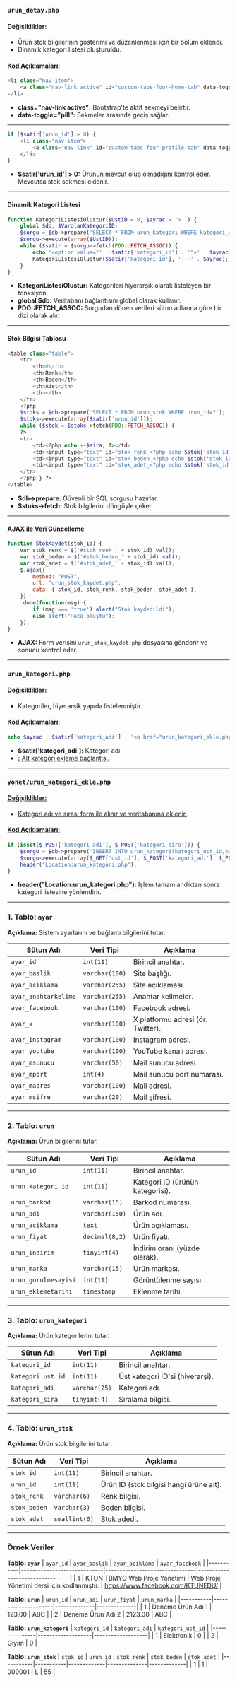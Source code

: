 

### `urun_detay.php`

#### Değişiklikler:
- Ürün stok bilgilerinin gösterimi ve düzenlenmesi için bir bölüm eklendi.
- Dinamik kategori listesi oluşturuldu.

#### Kod Açıklamaları:
```php
<li class="nav-item">
    <a class="nav-link active" id="custom-tabs-four-home-tab" data-toggle="pill" href="#custom-tabs-four-home" role="tab" aria-controls="custom-tabs-four-home" aria-selected="true">Genel Bilgiler</a>
</li>
```
- **class="nav-link active":** Bootstrap'te aktif sekmeyi belirtir.
- **data-toggle="pill":** Sekmeler arasında geçiş sağlar.

---

```php
if ($satir['urun_id'] > 0) {
    <li class="nav-item">
        <a class="nav-link" id="custom-tabs-four-profile-tab" data-toggle="pill" href="#custom-tabs-four-profile" role="tab" aria-controls="custom-tabs-four-profile" aria-selected="false">Stok Bilgileri</a>
    </li>
}
```
- **$satir['urun_id'] > 0:** Ürünün mevcut olup olmadığını kontrol eder. Mevcutsa stok sekmesi eklenir.

---

#### Dinamik Kategori Listesi
```php
function KategoriListesiOlustur($UstID = 0, $ayrac = '> ') {
    global $db, $VarolanKategoriID;
    $sorgu = $db->prepare('SELECT * FROM urun_kategori WHERE kategori_ust_id=? ORDER BY kategori_sira');
    $sorgu->execute(array($UstID));
    while ($satir = $sorgu->fetch(PDO::FETCH_ASSOC)) {
        echo '<option value="' . $satir['kategori_id'] . '">' . $ayrac . $satir['kategori_adi'] . '</option>';
        KategoriListesiOlustur($satir['kategori_id'], '---' . $ayrac);
    }
}
```
- **KategoriListesiOlustur:** Kategorileri hiyerarşik olarak listeleyen bir fonksiyon.
- **global $db:** Veritabanı bağlantısını global olarak kullanır.
- **PDO::FETCH_ASSOC:** Sorgudan dönen verileri sütun adlarına göre bir dizi olarak alır.

---

#### Stok Bilgisi Tablosu
```php
<table class="table">
    <tr>
        <th>#</th>
        <th>Renk</th>
        <th>Beden</th>
        <th>Adet</th>
        <th></th>
    </tr>
    <?php
    $stoks = $db->prepare('SELECT * FROM urun_stok WHERE urun_id=?');
    $stoks->execute(array($satir['urun_id']));
    while ($stok = $stoks->fetch(PDO::FETCH_ASSOC)) {
    ?>
    <tr>
        <td><?php echo ++$sira; ?></td>
        <td><input type="text" id="stok_renk_<?php echo $stok['stok_id']; ?>" value="<?php echo $stok['stok_renk']; ?>"></td>
        <td><input type="text" id="stok_beden_<?php echo $stok['stok_id']; ?>" value="<?php echo $stok['stok_beden']; ?>"></td>
        <td><input type="text" id="stok_adet_<?php echo $stok['stok_id']; ?>" value="<?php echo $stok['stok_adet']; ?>"></td>
    </tr>
    <?php } ?>
</table>
```
- **$db->prepare:** Güvenli bir SQL sorgusu hazırlar.
- **$stoks->fetch:** Stok bilgilerini döngüyle çeker.

---

#### AJAX ile Veri Güncelleme
```javascript
function StokKaydet(stok_id) {
    var stok_renk = $('#stok_renk_' + stok_id).val();
    var stok_beden = $('#stok_beden_' + stok_id).val();
    var stok_adet = $('#stok_adet_' + stok_id).val();
    $.ajax({
        method: "POST",
        url: "urun_stok_kaydet.php",
        data: { stok_id, stok_renk, stok_beden, stok_adet },
    })
    .done(function(msg) {
        if (msg === 'true') alert("Stok kaydedildi");
        else alert("Hata oluştu");
    });
}
```
- **AJAX:** Form verisini `urun_stok_kaydet.php` dosyasına gönderir ve sonucu kontrol eder.

---

### `urun_kategori.php`

#### Değişiklikler:
- Kategoriler, hiyerarşik yapıda listelenmiştir.

#### Kod Açıklamaları:
```php
echo $ayrac . $satir['kategori_adi'] . '<a href="urun_kategori_ekle.php?ust_id=' . $satir['kategori_id'] . '"><i class="fas fa-plus"></i></a><br>';
```
- **$satir['kategori_adi']:** Kategori adı.
- **<a href="urun_kategori_ekle.php">:** Alt kategori ekleme bağlantısı.

---

### `yonet/urun_kategori_ekle.php`

#### Değişiklikler:
- Kategori adı ve sırası form ile alınır ve veritabanına eklenir.

#### Kod Açıklamaları:
```php
if (isset($_POST['kategori_adi'], $_POST['kategori_sira'])) {
    $sorgu = $db->prepare('INSERT INTO urun_kategori(kategori_ust_id,kategori_adi,kategori_sira) VALUES(?,?,?)');
    $sorgu->execute(array($_GET['ust_id'], $_POST['kategori_adi'], $_POST['kategori_sira']));
    header("Location:urun_kategori.php");
}
```
- **header("Location:urun_kategori.php"):** İşlem tamamlandıktan sonra kategori listesine yönlendirir.

---------------------------------------------------------------------------------------------------------------------------------------------


### 1. Tablo: `ayar`
**Açıklama:** Sistem ayarlarını ve bağlantı bilgilerini tutar.

| Sütun Adı        | Veri Tipi      | Açıklama                                         |
|-------------------|----------------|-------------------------------------------------|
| `ayar_id`         | `int(11)`      | Birincil anahtar.                               |
| `ayar_baslik`     | `varchar(100)` | Site başlığı.                                   |
| `ayar_aciklama`   | `varchar(255)` | Site açıklaması.                                |
| `ayar_anahtarkelime` | `varchar(255)` | Anahtar kelimeler.                              |
| `ayar_facebook`   | `varchar(100)` | Facebook adresi.                                |
| `ayar_x`          | `varchar(100)` | X platformu adresi (ör. Twitter).              |
| `ayar_instagram`  | `varchar(100)` | Instagram adresi.                               |
| `ayar_youtube`    | `varchar(100)` | YouTube kanalı adresi.                          |
| `ayar_msunucu`    | `varchar(50)`  | Mail sunucu adresi.                             |
| `ayar_mport`      | `int(4)`       | Mail sunucu port numarası.                      |
| `ayar_madres`     | `varchar(100)` | Mail adresi.                                    |
| `ayar_msifre`     | `varchar(20)`  | Mail şifresi.                                   |

---

### 2. Tablo: `urun`
**Açıklama:** Ürün bilgilerini tutar.

| Sütun Adı            | Veri Tipi        | Açıklama                            |
|-----------------------|------------------|--------------------------------------|
| `urun_id`            | `int(11)`        | Birincil anahtar.                   |
| `urun_kategori_id`   | `int(11)`        | Kategori ID (ürünün kategorisi).    |
| `urun_barkod`        | `varchar(15)`    | Barkod numarası.                    |
| `urun_adi`           | `varchar(150)`   | Ürün adı.                           |
| `urun_aciklama`      | `text`           | Ürün açıklaması.                    |
| `urun_fiyat`         | `decimal(8,2)`   | Ürün fiyatı.                        |
| `urun_indirim`       | `tinyint(4)`     | İndirim oranı (yüzde olarak).       |
| `urun_marka`         | `varchar(15)`    | Ürün markası.                       |
| `urun_gorulmesayisi` | `int(11)`        | Görüntülenme sayısı.                |
| `urun_eklemetarihi`  | `timestamp`      | Eklenme tarihi.                     |

---

### 3. Tablo: `urun_kategori`
**Açıklama:** Ürün kategorilerini tutar.

| Sütun Adı       | Veri Tipi       | Açıklama                          |
|------------------|-----------------|------------------------------------|
| `kategori_id`    | `int(11)`       | Birincil anahtar.                 |
| `kategori_ust_id`| `int(11)`       | Üst kategori ID'si (hiyerarşi).   |
| `kategori_adi`   | `varchar(25)`   | Kategori adı.                     |
| `kategori_sira`  | `tinyint(4)`    | Sıralama bilgisi.                 |

---

### 4. Tablo: `urun_stok`
**Açıklama:** Ürün stok bilgilerini tutar.

| Sütun Adı    | Veri Tipi       | Açıklama                           |
|--------------|-----------------|-------------------------------------|
| `stok_id`    | `int(11)`       | Birincil anahtar.                  |
| `urun_id`    | `int(11)`       | Ürün ID (stok bilgisi hangi ürüne ait). |
| `stok_renk`  | `varchar(6)`    | Renk bilgisi.                      |
| `stok_beden` | `varchar(3)`    | Beden bilgisi.                     |
| `stok_adet`  | `smallint(6)`   | Stok adedi.                        |

---

### Örnek Veriler

**Tablo: `ayar`**
| `ayar_id` | `ayar_baslik`               | `ayar_aciklama`                | `ayar_facebook`                |
|-----------|-----------------------------|--------------------------------|---------------------------------|
| 1         | KTUN TBMYO Web Proje Yönetimi | Web Proje Yönetimi dersi için kodlanmıştır. | https://www.facebook.com/KTUNEDU/ |

**Tablo: `urun`**
| `urun_id` | `urun_adi`          | `urun_fiyat` | `urun_marka` |
|-----------|---------------------|--------------|--------------|
| 1         | Deneme Ürün Adı 1  | 123.00       | ABC          |
| 2         | Deneme Ürün Adı 2  | 2123.00      | ABC          |

**Tablo: `urun_kategori`**
| `kategori_id` | `kategori_adi`    | `kategori_ust_id` |
|---------------|-------------------|-------------------|
| 1             | Elektronik        | 0                 |
| 2             | Giyim             | 0                 |

**Tablo: `urun_stok`**
| `stok_id` | `urun_id` | `stok_renk` | `stok_beden` | `stok_adet` |
|-----------|-----------|-------------|--------------|-------------|
| 1         | 1         | 000001      | L            | 55          |

